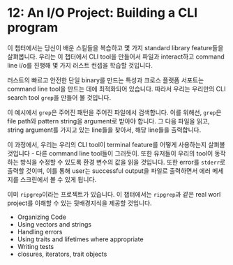 # 12: An I/O Project: Building a CLI program

이 챕터에서는 당신이 배운 스킬들을 복습하고 몇 가지 standard library feature들을
살펴봅니다. 우리는 이 챕터에서 CLI tool을 만들어서 파일과 interact하고 command
line i/o를 진행해 몇 가지 러스트 컨셉을 학습할 것입니다.

러스트의 빠르고 안전한 단일 binary를 만드는 특성과 크로스 플랫폼 서포트는
command line tool을 만드는 데에 최적화되어 있습니다. 따라서 우리는 우리만의 CLI
search tool `grep`을 만들어 볼 것입니다.

이 예시에서 `grep`은 주어진 패턴을 주어진 파일에서 검색합니다. 이를 위해선,
`grep`은 file path와 pattern string을 argument로 받아야 합니다.
그 다음 파일을 읽고, string argument를 가지고 있는 line들을 찾아서, 해당
line들을 출력합니다.

이 과정에서, 우리는 우리의 CLI tool이 terminal feature를 어떻게 사용하는지
살펴볼 것입니다 - 다른 command line tool들이 그러듯이.
또한 유저들이 우리의 tool이 동작하는 방식을 수정할 수 있도록 환경 변수의 값을
읽을 것입니다.
또한 error를 `stderr`로 출력할 것이며, 이를 통해 user는 successful output을
파일로 출력하면서 에러 메세지를 스크린에서 볼 수 있게 됩니다.

이미 `ripgrep`이라는 프로젝트가 있습니다. 이 챕터에서는 `ripgrep`과 같은 real
worl project를 이해할 수 있는 뒷배경지식을 제공할 것입니다.

- Organizing Code
- Using vectors and strings
- Handling errors
- Using traits and lifetimes where appropriate
- Writing tests
- closures, iterators, trait objects
